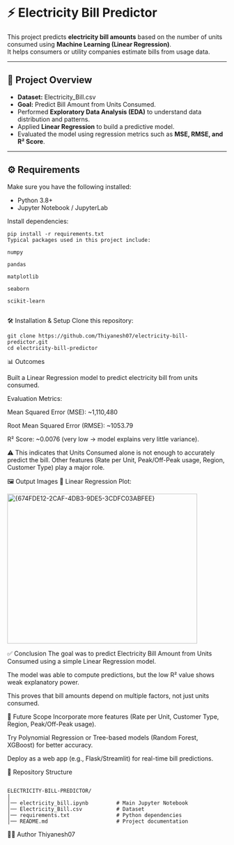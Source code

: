 # ⚡ Electricity Bill Predictor  

This project predicts **electricity bill amounts** based on the number of units consumed using **Machine Learning (Linear Regression)**.  
It helps consumers or utility companies estimate bills from usage data.  

---

## 📌 Project Overview  
- **Dataset:** Electricity_Bill.csv  
- **Goal:** Predict Bill Amount from Units Consumed.  
- Performed **Exploratory Data Analysis (EDA)** to understand data distribution and patterns.  
- Applied **Linear Regression** to build a predictive model.  
- Evaluated the model using regression metrics such as **MSE, RMSE, and R² Score**.  

---

## ⚙️ Requirements  

Make sure you have the following installed:  

- Python 3.8+  
- Jupyter Notebook / JupyterLab  

Install dependencies:  

```
pip install -r requirements.txt
Typical packages used in this project include:

numpy

pandas

matplotlib

seaborn

scikit-learn


```

🛠 Installation & Setup
Clone this repository:

```
git clone https://github.com/Thiyanesh07/electricity-bill-predictor.git
cd electricity-bill-predictor
```


📊 Outcomes


Built a Linear Regression model to predict electricity bill from units consumed.

Evaluation Metrics:

Mean Squared Error (MSE): ~1,110,480

Root Mean Squared Error (RMSE): ~1053.79

R² Score: ~0.0076 (very low → model explains very little variance).

⚠️ This indicates that Units Consumed alone is not enough to accurately predict the bill.
Other features (Rate per Unit, Peak/Off-Peak usage, Region, Customer Type) play a major role.



🖼 Output Images
📌 Linear Regression Plot:







<img width="436" height="344" alt="{674FDE12-2CAF-4DB3-9DE5-3CDFC03ABFEE}" src="https://github.com/user-attachments/assets/b091757b-1e92-414b-af4f-c1367fa69dbf" />










✅ Conclusion
The goal was to predict Electricity Bill Amount from Units Consumed using a simple Linear Regression model.

The model was able to compute predictions, but the low R² value shows weak explanatory power.

This proves that bill amounts depend on multiple factors, not just units consumed.





🔮 Future Scope
Incorporate more features (Rate per Unit, Customer Type, Region, Peak/Off-Peak usage).

Try Polynomial Regression or Tree-based models (Random Forest, XGBoost) for better accuracy.

Deploy as a web app (e.g., Flask/Streamlit) for real-time bill predictions.



📂 Repository Structure
```

ELECTRICITY-BILL-PREDICTOR/
│
│── electricity_bill.ipynb         # Main Jupyter Notebook
│── Electricity_Bill.csv           # Dataset
│── requirements.txt               # Python dependencies
│── README.md                      # Project documentation
```


👨‍💻 Author
Thiyanesh07
